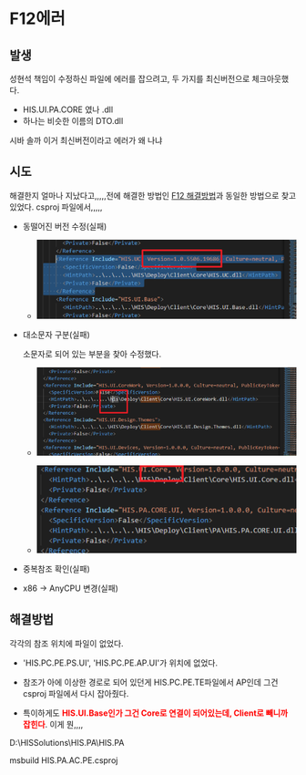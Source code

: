 


# F12에러
## 발생
성현석 책임이 수정하신 파일에 에러를 잡으려고, 두 가지를 최신버전으로 체크아웃했다.

- HIS.UI.PA.CORE 였나 .dll
- 하나는 비슷한 이름의 DTO.dll

시바 솔까 이거 최신버전이라고 에러가 왜 나냐

## 시도
해결한지 얼마나 지났다고,,,,,전에 해결한 방법인 [F12 해결방법](/보라매SI/240711_F12참조에러/240719_F12해결방법.md)과 동일한 방법으로 찾고 있었다.
csproj 파일에서,,,,,

- 동떨어진 버전 수정(실패)
    - ![](/보라매SI/img/240724끝나지%20않는%20F12%20에러.png)

- 대소문자 구분(실패)

    소문자로 되어 있는 부분을 찾아 수정했다.
    - ![](/보라매SI/img/240724F12%20에러2.png)
    
    - ![](/보라매SI/img/240724끝나지%20않는%20F12%20에러2.png)

- 중복참조 확인(실패)
- x86 -> AnyCPU 변경(실패)



## 해결방법
각각의 참조 위치에 파일이 없었다. 
- 'HIS.PC.PE.PS.UI', 'HIS.PC.PE.AP.UI'가 위치에 없었다.

- 참조가 아에 이상한 경로로 되어 있던게 HIS.PC.PE.TE파일에서 AP인데 그건 csproj 파일에서 다시 잡아줬다.

- 특이하게도 <strong style="color:red">HIS.UI.Base인가 그건 Core로 연결이 되어있는데, Client로 빼니까 잡힌다</strong>. 이게 뭔,,,, 




D:\HISSolutions\HIS.PA\HIS.PA

msbuild HIS.PA.AC.PE.csproj
